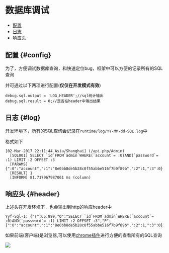 数据库调试
=============

* [配置](#config)
* [日志](#log)
* [响应头](#header)

配置 {#config}
------

为了，方便调试数据库查询，和快速定位bug，框架中可以方便的记录所有的SQL查询

并可通过以下两项进行配置(**仅仅在开发模式有效**)
```
debug.sql.output = 'LOG,HEADER';//sql统计输出
debug.sql.result = 0;//是否在header中输出结果
```

日志 {#log}
---------

开发环境下，所有的SQL查询会记录在`runtime/log/YY-MM-dd-SQL.log`中

格式如下
```
[02-Mar-2017 22:11:44 Asia/Shanghai] (/api.php/Admin) 
  [SQL001] SELECT `id`FROM`admin`WHERE(`account`= :0)AND(`password`= :1) LIMIT :2 OFFSET :3
  [PARAMS] {":0":"account",":1":"8e0bb8de5b28c0f55abbe516f7b9f89b",":2":1,":3":0}
  [RESULT] 1
  [INFORM] 81.717967987061 ms (column)
```

响应头 {#header}
--------
上述头在开发环境下，也会输出到http的响应header中

```
Yyf-Sql-1: {"T":65.899,"Q":"SELECT `id`FROM`admin`WHERE(`account`= :0)AND(`password`= :1) LIMIT :2 OFFSET :3","P":{":0":"account",":1":"8e0bb8de5b28c0f55abbe516f7b9f89b",":2":1,":3":0},"R":1}
```


如果前端(客户端)是浏览器,可以使用[chrome插件](http://debugger.newfuture.cc)进行方便的查看所有的SQL查询

![](http://debugger.newfuture.cc/images/sql.png)

